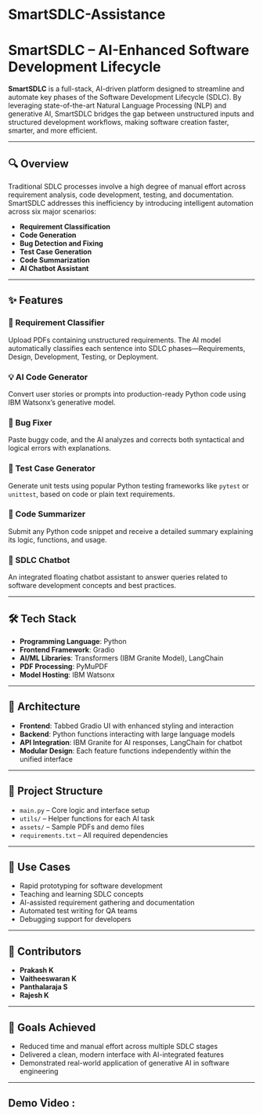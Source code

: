 # SmartSDLC-Assistance
 
# SmartSDLC – AI-Enhanced Software Development Lifecycle

**SmartSDLC** is a full-stack, AI-driven platform designed to streamline and automate key phases of the Software Development Lifecycle (SDLC). By leveraging state-of-the-art Natural Language Processing (NLP) and generative AI, SmartSDLC bridges the gap between unstructured inputs and structured development workflows, making software creation faster, smarter, and more efficient.

---

## 🔍 Overview

Traditional SDLC processes involve a high degree of manual effort across requirement analysis, code development, testing, and documentation. SmartSDLC addresses this inefficiency by introducing intelligent automation across six major scenarios:

* **Requirement Classification**
* **Code Generation**
* **Bug Detection and Fixing**
* **Test Case Generation**
* **Code Summarization**
* **AI Chatbot Assistant**

---

## ✨ Features

### 📄 Requirement Classifier

Upload PDFs containing unstructured requirements. The AI model automatically classifies each sentence into SDLC phases—Requirements, Design, Development, Testing, or Deployment.

### 💡 AI Code Generator

Convert user stories or prompts into production-ready Python code using IBM Watsonx’s generative model.

### 🐞 Bug Fixer

Paste buggy code, and the AI analyzes and corrects both syntactical and logical errors with explanations.

### 🧪 Test Case Generator

Generate unit tests using popular Python testing frameworks like `pytest` or `unittest`, based on code or plain text requirements.

### 📘 Code Summarizer

Submit any Python code snippet and receive a detailed summary explaining its logic, functions, and usage.

### 🤖 SDLC Chatbot

An integrated floating chatbot assistant to answer queries related to software development concepts and best practices.

---

## 🛠️ Tech Stack

* **Programming Language**: Python
* **Frontend Framework**: Gradio
* **AI/ML Libraries**: Transformers (IBM Granite Model), LangChain
* **PDF Processing**: PyMuPDF
* **Model Hosting**: IBM Watsonx

---

## 📐 Architecture

* **Frontend**: Tabbed Gradio UI with enhanced styling and interaction
* **Backend**: Python functions interacting with large language models
* **API Integration**: IBM Granite for AI responses, LangChain for chatbot
* **Modular Design**: Each feature functions independently within the unified interface

---

## 🚧 Project Structure

* `main.py` – Core logic and interface setup
* `utils/` – Helper functions for each AI task
* `assets/` – Sample PDFs and demo files
* `requirements.txt` – All required dependencies

---

## 🎯 Use Cases

* Rapid prototyping for software development
* Teaching and learning SDLC concepts
* AI-assisted requirement gathering and documentation
* Automated test writing for QA teams
* Debugging support for developers

---

## 👥 Contributors

* **Prakash K**
* **Vaitheeswaran K**
* **Panthalaraja S**
* **Rajesh K**

---

## 📌 Goals Achieved

* Reduced time and manual effort across multiple SDLC stages
* Delivered a clean, modern interface with AI-integrated features
* Demonstrated real-world application of generative AI in software engineering

---
## Demo Video :

 
